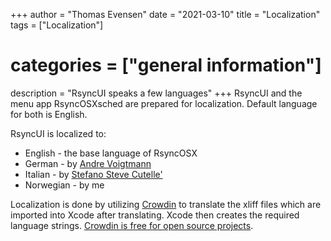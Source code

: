 +++
author = "Thomas Evensen"
date = "2021-03-10"
title =  "Localization"
tags = ["Localization"]
# categories = ["general information"]
description = "RsyncUI speaks a few languages"
+++
RsyncUI and the menu app RsyncOSXsched are prepared for localization. Default language for both is English.

RsyncUI is localized to:

- English - the base language of RsyncOSX
- German - by [Andre Voigtmann](https://github.com/andre68723)
- Italian - by [Stefano Steve Cutelle'](https://github.com/stefanocutelle)
- Norwegian - by me

Localization is done by utilizing [Crowdin](https://rsyncosx.crowdin.com/u/projects/30) to translate the xliff files which are imported into Xcode after translating. Xcode then creates the required language strings. [Crowdin is free for open source projects](https://crowdin.com/page/open-source-project-setup-request).
